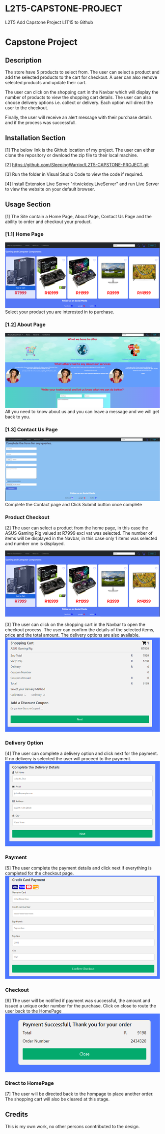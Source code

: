 # L2T5-CAPSTONE-PROJECT
L2T5 Add Capstone Project L1T15 to Github

# Capstone Project

## Description

The store have 5 products to select from. The user can select a product and add the selected products to the cart for checkout. A user can also remove selected products and update their cart.

The user can click on the shopping cart in the Navbar which will display the number of products to view the shopping cart details. The user can also choose delivery options i.e. collect or delivery. Each option will direct the user to the checkout.

Finally, the user will receive an alert message with their purchase details and if the process was successfull.

## Installation Section

[1] The below link is the Github location of my project. The user can either clone the repository or dwnload the zip file to their local machine.

[2] https://github.com/SleepingWarrior/L2T5-CAPSTONE-PROJECT.git

[3] Run the folder in Visual Studio Code to view the code if required.

[4] Install Extension Live Server "ritwickdey.LiveServer" and run Live Server to view the website on your default browser.

## Usage Section

[1] The Site contain a Home Page, About Page, Contact Us Page and the ability to order and checkout your product.

### [1.1] Home Page

![image](./images/Readme/selectItem.PNG "HomePage")
Select your product you are interested in to purchase.

### [1.2] About Page

![image](./images/Readme/about.png "HomePage")
All you need to know about us and you can leave a message and we will get back to you.

### [1.3] Contact Us Page

![image](./images/Readme/contact.png "HomePage")
Complete the Contact page and Click Submit button once complete

### Product Checkout

[2] The user can select a product from the home page, in this case the ASUS Gaming Rig valued at R7999 excl vat was selected. The number of items will be displayed in the Navbar, in this case only 1 items was selected and number one is displayed.

![image](./images/Readme/selectItem.PNG "Product Checkout")

[3] The user can click on the shopping cart in the Navbar to open the checkout process. The user can confirm the details of the selected items, price and the total amount. The delivery options are also available.
![image](./images/Readme/shoppingCart.PNG "Shopping Cart")

### Delivery Option

[4] The user can complete a delivery option and click next for the payment. If no delivery is selected the user will proceed to the payment.
![image](./images/Readme/delivery.PNG "Delivery")

### Payment

[5] The user complete the payment details and click next if everything is completed for the checkout page.
![image](./images/Readme/payment.PNG "Payment")

### Checkout

[6] The user will be notified if payment was successful, the amount and issued a unique order number for the purchase. Click on close to route the user back to the HomePage
![image](./images/Readme/orderSuccess.PNG "Checkout")

### Direct to HomePage

[7] The user will be directed back to the hompage to place another order. The shopping cart will also be cleared at this stage.

## Credits

This is my own work, no other persons conntributed to the design.
